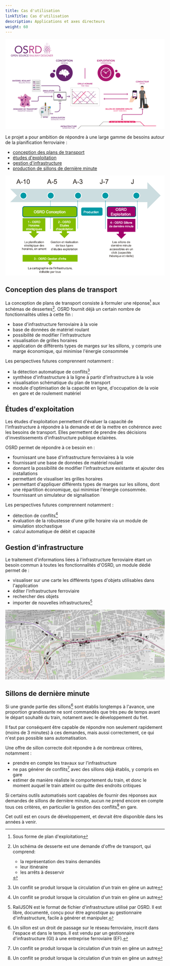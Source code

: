 ```yaml
---
title: Cas d'utilisation
linkTitle: Cas d'utilisation
description: Applications et axes directeurs
weight: 60
---
```


![OSRD presentation](osrd_presentation.png)

Le projet a pour ambition de répondre à une large gamme de besoins autour de la planification ferroviaire :
 - [conception des plans de transport](#conception-des-plans-de-transport)
 - [études d'exploitation](#%C3%A9tudes-dexploitation)
 - [gestion d'infrastructure](#gestion-dinfrastructure)
 - [production de sillons de dernière minute](#sillons-de-derni%C3%A8re-minute)


![produits OSRD](osrd_product.fr.png)


## Conception des plans de transport

La conception de plans de transport consiste à formuler une réponse[^plan-exploitation] aux
schémas de dessertes[^schema-desserte]. OSRD fournit déjà un certain nombre de fonctionnalités utiles à cette fin :
 - base d'infrastructure ferroviaire à la voie
 - base de données de matériel roulant
 - possibilité de modifier l'infrastructure
 - visualisation de grilles horaires
 - application de différents types de marges sur les sillons, y compris une
   marge économique, qui minimise l'énergie consommée

Les perspectives futures comprennent notamment :
 - la détection automatique de conflits[^conflit]
 - synthèse d'infrastructure à la ligne à partir d'infrastructure à la voie
 - visualisation schématique du plan de transport
 - module d'optimisation de la capacité en ligne, d'occupation de la voie en gare et de roulement matériel

[^plan-exploitation]: Sous forme de plan d'exploitation
[^schema-desserte]: Un schéma de desserte est une demande d'offre de transport, qui comprend:
    - la représentation des trains demandés
    - leur itinéraire
    - les arrêts à desservir

[^conflit]: Un conflit se produit lorsque la circulation d'un train en gêne un autre


## Études d'exploitation

Les études d'exploitation permettent d'évaluer la capacité de l'infrastructure à
répondre à la demande et de la mettre en cohérence avec les besoins de transport.
Elles permettent de prendre des décisions d'investissements d'infrastructure publique éclairées.

OSRD permet de répondre à ce besoin en :
 - fournissant une base d'infrastructure ferroviaires à la voie
 - fournissant une base de données de matériel roulant
 - donnant la possibilité de modifier l'infrastructure existante et ajouter des installations
 - permettant de visualiser les grilles horaires
 - permettant d'appliquer différents types de marges sur les sillons, dont une
   répartition économique, qui minimise l'énergie consommée.
 - fournissant un simulateur de signalisation

Les perspectives futures comprennent notamment :
 - détection de conflits[^conflit]
 - évaluation de la robustesse d'une grille horaire via un module de simulation stochastique
 - calcul automatique de débit et capacité


## Gestion d'infrastructure

Le traitement d'informations liées à l'infrastructure ferroviaire étant un besoin
commun à toutes les fonctionnalités d'OSRD, un module dédié permet de :
 - visualiser sur une carte les différents types d'objets utilisables dans l'application
 - éditer l'infrastructure ferroviaire
 - rechercher des objets
 - importer de nouvelles infrastructures[^railjson]

![OSRD management](osrd_management.png)

[^railjson]: RailJSON est le format de fichier d'infrastructure utilisé par OSRD.
             Il est libre, documenté, conçu pour être agnostique au gestionnaire
	     d'infrastructure, facile à générer et manipuler.


## Sillons de dernière minute

Si une grande partie des sillons[^sillon] sont établis longtemps à
l'avance, une proportion grandissante ne sont commandés que très peu
de temps avant le départ souhaité du train, notament avec le développement
du fret.

Il faut par conséquent être capable de répondre non seulement rapidement
(moins de 3 minutes) à ces demandes, mais aussi correctement, ce qui n'est pas
possible sans automatisation.

Une offre de sillon correcte doit répondre à de nombreux critères, notamment :
 - prendre en compte les travaux sur l'infrastructure
 - ne pas générer de conflits[^conflit] avec des sillons déjà établis, y compris en gare
 - estimer de manière réaliste le comportement du train, et donc le moment auquel
   le train atteint ou quitte des endroits critiques

Si certains outils automatisés sont capables de fournir des réponses aux
demandes de sillons de dernière minute, aucun ne prend encore en compte
tous ces critères, en particulier la gestion des conflits[^conflit] en gare.

Cet outil est en cours de développement, et devrait être disponible dans
les années à venir.

[^sillon]: Un sillon est un droit de passage sur le réseau ferroviaire,
           inscrit dans l'espace et dans le temps. Il est vendu par un
           gestionnaire d'infrastructure (GI) à une entreprise ferroviaire (EF).
